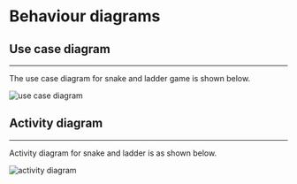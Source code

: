 # Behaviour diagrams
## Use case diagram
---
The use case diagram for snake and ladder game is shown below.

![use case diagram](https://user-images.githubusercontent.com/81506807/114607337-0c59e480-9cba-11eb-827e-9bc3ea9e88c9.png)
## Activity diagram
---
Activity diagram for snake and ladder is as shown below.

![activity diagram](https://user-images.githubusercontent.com/81506807/114611982-319d2180-9cbf-11eb-8fb2-3f336917b3ea.png)
